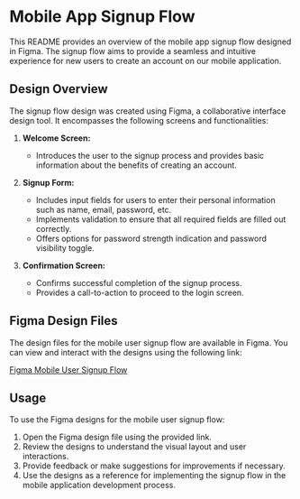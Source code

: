 # Mobile App Signup Flow

This README provides an overview of the mobile app signup flow designed in Figma. The signup flow aims to provide a seamless and intuitive experience for new users to create an account on our mobile application.

## Design Overview

The signup flow design was created using Figma, a collaborative interface design tool. It encompasses the following screens and functionalities:

1. **Welcome Screen:**
   - Introduces the user to the signup process and provides basic information about the benefits of creating an account.

2. **Signup Form:**
   - Includes input fields for users to enter their personal information such as name, email, password, etc.
   - Implements validation to ensure that all required fields are filled out correctly.
   - Offers options for password strength indication and password visibility toggle.

3. **Confirmation Screen:**
   - Confirms successful completion of the signup process.
   - Provides a call-to-action to proceed to the login screen.

## Figma Design Files

The design files for the mobile user signup flow are available in Figma. You can view and interact with the designs using the following link:

[Figma Mobile User Signup Flow](https://www.figma.com/file/fs3qNnXYx0DhJXJ6IlhcHl/task-1?type=design&node-id=0%3A1&mode=design&t=pMH8zglVhnQOQhGd-1)

## Usage

To use the Figma designs for the mobile user signup flow:

1. Open the Figma design file using the provided link.
2. Review the designs to understand the visual layout and user interactions.
3. Provide feedback or make suggestions for improvements if necessary.
4. Use the designs as a reference for implementing the signup flow in the mobile application development process.

